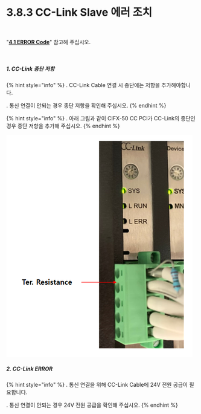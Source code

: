 ﻿# 3.8.3 CC-Link Slave 에러 조치

<br>

"[**4.1 ERROR Code**](../../4-monitoring-industrial-communication/4-1-error-code.md)" 참고해 주십시오.

<br>

##### 1. CC-Link 종단 저항

{% hint style="info" %}
\.      CC-Link Cable 연결 시 종단에는 저항을 추가해야합니다.

\.      통신 연결이 안되는 경우 종단 저항을 확인해 주십시오.
{% endhint %}

{% hint style="info" %}
\.      아래 그림과 같이 CIFX-50 CC PCI가 CC-Link의 종단인 경우 종단 저항을 추가해 주십시오.
{% endhint %}

![[그림 3.8.5-1 CC-Link 종단 저항]](<../../_assets/3-Settings-Industrial-Communication/3.8-CC-Link/5-Error/image_1.png>) 



##### 2. CC-Link ERROR

{% hint style="info" %}
\.      통신 연결을 위해 CC-Link Cable에 24V 전원 공급이 필요합니다.

\.      통신 연결이 안되는 경우 24V 전원 공급을 확인해 주십시오.
{% endhint %}
